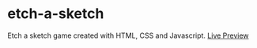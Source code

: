 # etch-a-sketch
Etch a sketch game created with HTML, CSS and Javascript.
[Live Preview](https://hugounique.github.io/etch-a-sketch/)
